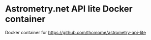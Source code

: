 # Astrometry.net API lite Docker container

Docker container for https://github.com/thomome/astrometry-api-lite
